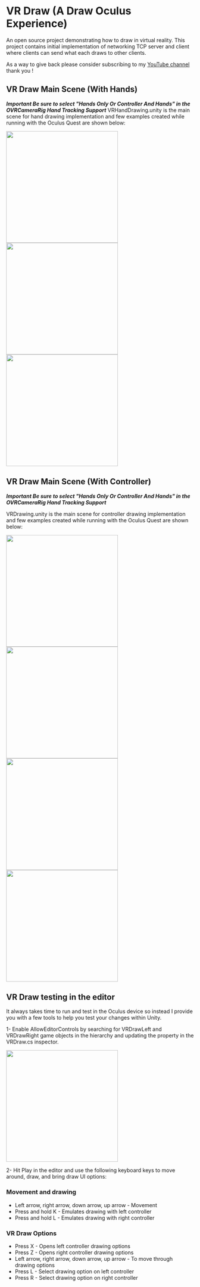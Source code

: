 # VR Draw (A Draw Oculus Experience)

An open source project demonstrating how to draw in virtual reality. This project contains initial implementation of networking TCP server and client where clients can send what each draws to other clients.

As a way to give back please consider subscribing to my [YouTube channel](https://www.youtube.com/c/dilmervalecillos?sub_cofirmation=1) thank you !

## VR Draw Main Scene (With Hands)

***Important Be sure to select "Hands Only Or Controller And Hands" in the OVRCameraRig Hand Tracking Support***
VRHandDrawing.unity is the main scene for hand drawing implementation and few examples created while running with the Oculus Quest are shown below:

<img src="https://github.com/dilmerv/VRDraw/blob/master/docs/images/handdraw_1.gif" width="300">

<img src="https://github.com/dilmerv/VRDraw/blob/master/docs/images/handdraw_2.gif" width="300">

<img src="https://github.com/dilmerv/VRDraw/blob/master/docs/images/handdraw_3.gif" width="300">

## VR Draw Main Scene (With Controller)

***Important Be sure to select "Hands Only Or Controller And Hands" in the OVRCameraRig Hand Tracking Support***

VRDrawing.unity is the main scene for controller drawing implementation and few examples created while running with the Oculus Quest are shown below:

<img src="https://github.com/dilmerv/VRDraw/blob/master/docs/images/demo_1.gif" width="300">

<img src="https://github.com/dilmerv/VRDraw/blob/master/docs/images/demo_2.gif" width="300">

<img src="https://github.com/dilmerv/VRDraw/blob/master/docs/images/demo_3.gif" width="300">

<img src="https://github.com/dilmerv/VRDraw/blob/master/docs/images/demo_4.gif" width="300">

## VR Draw testing in the editor

It always takes time to run and test in the Oculus device so instead I provide you with a few tools to help you test your changes within Unity.

1- Enable AllowEditorControls by searching for VRDrawLeft and VRDrawRight game objects in the hierarchy and updating the property in the VRDraw.cs inspector. 

<img src="https://github.com/dilmerv/VRDraw/blob/master/docs/images/instructions_1.png" width="300">

2- Hit Play in the editor and use the following keyboard keys to move around, draw, and bring draw UI options:

### Movement and drawing
* Left arrow, right arrow, down arrow, up arrow - Movement
* Press and hold K - Emulates drawing with left controller
* Press and hold L - Emulates drawing with right controller

### VR Draw Options
* Press X - Opens left controller drawing options
* Press Z - Opens right controller drawing options
* Left arrow, right arrow, down arrow, up arrow - To move through drawing options
* Press L - Select drawing option on left controller
* Press R - Select drawing option on right controller